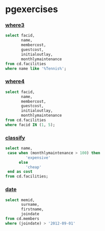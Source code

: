 # pgexercises


### [where3](https://pgexercises.com/questions/basic/where3.html) 


```sql
select facid,
       name,
	   membercost,
	   guestcost,
	   initialoutlay,
	   monthlymaintenance
from cd.facilities 
where name like '%Tennis%';
```


### [where4](https://pgexercises.com/questions/basic/where4.html) 


```sql
select facid,
       name,
	   membercost,
	   guestcost,
	   initialoutlay,
	   monthlymaintenance
from cd.facilities 
where facid IN (1, 5);
```

### [classify](https://pgexercises.com/questions/basic/classify.html)


```sql
select name,
 case when (monthlymaintenance > 100) then 
         'expensive'
      else
	     'cheap'
 end as cost
from cd.facilities;

```

### [date](https://pgexercises.com/questions/basic/date.html)

```sql
select memid,
       surname,
	   firstname, 
	   joindate
from cd.members
where (joindate) > '2012-09-01'
```